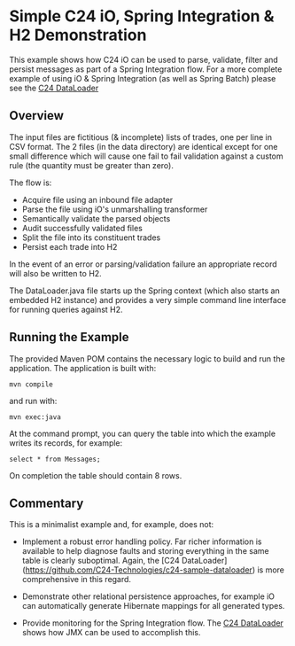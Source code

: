 Simple C24 iO, Spring Integration & H2 Demonstration
====================================================

This example shows how C24 iO can be used to parse, validate, filter and persist messages as part
of a Spring Integration flow. For a more complete example of using iO & Spring Integration (as 
well as Spring Batch) please see the [C24 DataLoader](https://github.com/C24-Technologies/c24-sample-dataloader)


Overview
--------

The input files are fictitious (& incomplete) lists of trades, one per line in CSV format.
The 2 files (in the data directory) are identical except for one small difference which
will cause one fail to fail validation against a custom rule (the quantity must be greater
than zero).

The flow is:

* Acquire file using an inbound file adapter
* Parse the file using iO's unmarshalling transformer
* Semantically validate the parsed objects
* Audit successfully validated files
* Split the file into its constituent trades
* Persist each trade into H2

In the event of an error or parsing/validation failure an appropriate record will also be 
written to H2.

The DataLoader.java file starts up the Spring context (which also starts an embedded H2 instance) and
provides a very simple command line interface for running queries against H2.


Running the Example
-------------------

The provided Maven POM contains the necessary logic to build and run the application. The application is
built with:

    mvn compile

and run with:

    mvn exec:java

At the command prompt, you can query the table into which the example writes its records, for example:

    select * from Messages;

On completion the table should contain 8 rows.


Commentary
----------

This is a minimalist example and, for example, does not:

* Implement a robust error handling policy. Far richer information is available to help diagnose faults
  and storing everything in the same table is clearly suboptimal. Again, the [C24 DataLoader]
  (https://github.com/C24-Technologies/c24-sample-dataloader) is more comprehensive in this regard.

* Demonstrate other relational persistence approaches, for example iO can automatically generate
  Hibernate mappings for all generated types.
  
* Provide monitoring for the Spring Integration flow. The [C24 DataLoader](https://github.com/C24-Technologies/c24-sample-dataloader)
  shows how JMX can be used to accomplish this.

